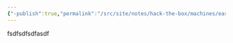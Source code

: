 ```yaml
---
{"-publish":true,"permalink":"/src/site/notes/hack-the-box/machines/easy/fadsfsad/","PassFrontmatter":true}
---
```


fsdfsdfsdfasdf